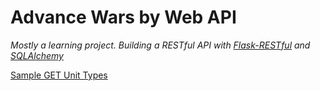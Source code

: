 # Advance Wars by Web API

*Mostly a learning project. Building a RESTful API with [Flask-RESTful](https://flask-restful.readthedocs.org/en/0.3.1/) and [SQLAlchemy](http://docs.sqlalchemy.org/en/rel_0_9/)*

[Sample GET Unit Types](http://amarriner.com/awbw/api/unit-type)
